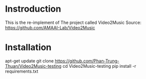 # Instroduction
This is the re-implement of The project called Video2Music
Source: https://github.com/AMAAI-Lab/Video2Music

# Installation
apt-get update
git clone https://github.com/Phan-Trung-Thuan/Video2Music-testing
cd Video2Music-testing
pip install -r requirements.txt